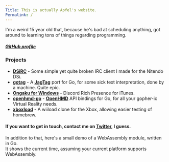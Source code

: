 ```yaml
---
Title: This is actually Apfel's website.
Permalink: /
---
```

I'm a weird 15 year old that, because he's bad at scheduling anything, got around to learning tons of things regarding programming.

##### [GitHub profile](https://github.com/Apfel)

### Projects
- **[DSiRC](https://github.com/Apfel/DSiRC)**           - Some simple yet quite broken IRC client I made for the Nitendo DSi.
- **[gotag](https://github.com/Apfel/gotag)**           - A **[JagTag](https://github.com/jagrosh/JagTag)** port for Go, for some sick text interpretation, done by a machine. Quite epic.
- **[Ongaku for Windows](https://github.com/Apfel/Ongaku-Windows)** - Discord Rich Presence for iTunes.
- **[openhmd-go](https://github.com/Apfel/openhmd-go)** - **[OpenHMD](https://github.com/OpenHMD/OpenHMD)** API bindings for Go, for all your gopher-ic Virtual Reality needs.
- **[xboxload](https://github.com/Apfel/xboxload)** - A wiiload clone for the Xbox, allowing easier testing of homebrew.

#### If you want to get in touch, contact me on **[Twitter](https://twitter.com/YaBoiApfel/)**, I guess.

In addition to that, here's a small demo of a WebAssembly module, written in Go. <br>
It shows the current time, assuming your current platform supports WebAssembly.
